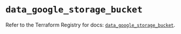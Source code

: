 # `data_google_storage_bucket`

Refer to the Terraform Registry for docs: [`data_google_storage_bucket`](https://registry.terraform.io/providers/hashicorp/google/6.31.0/docs/data-sources/storage_bucket).
